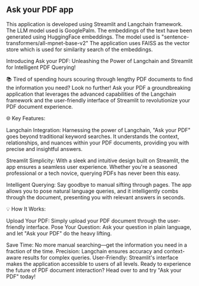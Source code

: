 ## Ask your PDF app

This application is developed using Streamlit and Langchain framework.
The LLM model used is GooglePalm.
The embeddings of the text have been generated using HuggingFace embeddings. The model used is "sentence-transformers/all-mpnet-base-v2"
The application uses FAISS as the vector store which is used for similarity search of the embeddings.

Introducing Ask your PDF: Unleashing the Power of Langchain and Streamlit for Intelligent PDF Querying!

📚 Tired of spending hours scouring through lengthy PDF documents to find the information you need? Look no further! 
Ask your PDF a groundbreaking application that leverages the advanced capabilities of the Langchain framework and the user-friendly interface of Streamlit to revolutionize your PDF document experience.

🌐 Key Features:

Langchain Integration: Harnessing the power of Langchain, "Ask your PDF" goes beyond traditional keyword searches. It understands the context, relationships, and nuances within your PDF documents, providing you with precise and insightful answers.

Streamlit Simplicity: With a sleek and intuitive design built on Streamlit, the app ensures a seamless user experience. Whether you're a seasoned professional or a tech novice, querying PDFs has never been this easy.

Intelligent Querying: Say goodbye to manual sifting through pages. The app allows you to pose natural language queries, and it intelligently combs through the document, presenting you with relevant answers in seconds.

💡 How It Works:

Upload Your PDF: Simply upload your PDF document through the user-friendly interface.
Pose Your Question: Ask your question in plain language, and let "Ask your PDF" do the heavy lifting.


Save Time: No more manual searching—get the information you need in a fraction of the time.
Precision: Langchain ensures accuracy and context-aware results for complex queries.
User-Friendly: Streamlit's interface makes the application accessible to users of all levels.
Ready to experience the future of PDF document interaction? Head over to and try "Ask your PDF" today!
